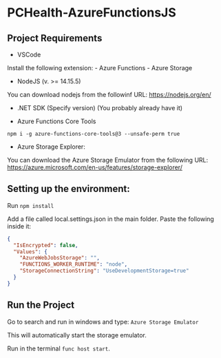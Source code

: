 # PCHealth-AzureFunctionsJS

## Project Requirements

* VSCode

Install the following extension: 
    - Azure Functions
    - Azure Storage

* NodeJS (v. >= 14.15.5)

You can download nodejs from the followinf URL: https://nodejs.org/en/

* .NET SDK (Specify version) (You probably already have it)

* Azure Functions Core Tools

`npm i -g azure-functions-core-tools@3 --unsafe-perm true`

* Azure Storage Explorer:

You can download the Azure Storage Emulator from the following URL: https://azure.microsoft.com/en-us/features/storage-explorer/

## Setting up the environment:

Run `npm install`

Add a file called local.settings.json in the main folder. Paste the following inside it:

```JSON
{
  "IsEncrypted": false,
  "Values": {
    "AzureWebJobsStorage": "",
    "FUNCTIONS_WORKER_RUNTIME": "node",
    "StorageConnectionString": "UseDevelopmentStorage=true"
  }
}
```

## Run the Project

Go to search and run in windows and type: `Azure Storage Emulator`

This will automatically start the storage emulator.

Run in the terminal `func host start`.
